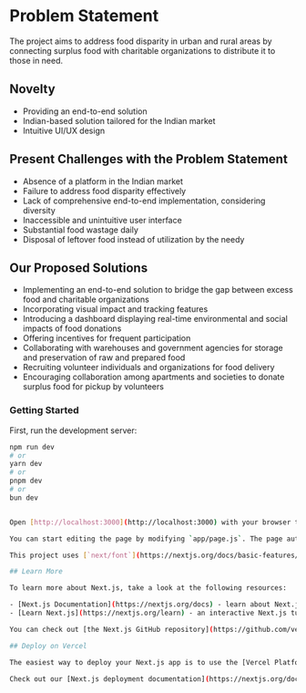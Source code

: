 # Problem Statement
The project aims to address food disparity in urban and rural areas by connecting surplus food with charitable organizations to distribute it to those in need.

## Novelty
- Providing an end-to-end solution
- Indian-based solution tailored for the Indian market
- Intuitive UI/UX design

## Present Challenges with the Problem Statement
- Absence of a platform in the Indian market
- Failure to address food disparity effectively
- Lack of comprehensive end-to-end implementation, considering diversity
- Inaccessible and unintuitive user interface
- Substantial food wastage daily
- Disposal of leftover food instead of utilization by the needy

## Our Proposed Solutions
- Implementing an end-to-end solution to bridge the gap between excess food and charitable organizations
- Incorporating visual impact and tracking features
- Introducing a dashboard displaying real-time environmental and social impacts of food donations
- Offering incentives for frequent participation
- Collaborating with warehouses and government agencies for storage and preservation of raw and prepared food
- Recruiting volunteer individuals and organizations for food delivery
- Encouraging collaboration among apartments and societies to donate surplus food for pickup by volunteers

### Getting Started

First, run the development server:

```bash
npm run dev
# or
yarn dev
# or
pnpm dev
# or
bun dev


Open [http://localhost:3000](http://localhost:3000) with your browser to see the result.

You can start editing the page by modifying `app/page.js`. The page auto-updates as you edit the file.

This project uses [`next/font`](https://nextjs.org/docs/basic-features/font-optimization) to automatically optimize and load Inter, a custom Google Font.

## Learn More

To learn more about Next.js, take a look at the following resources:

- [Next.js Documentation](https://nextjs.org/docs) - learn about Next.js features and API.
- [Learn Next.js](https://nextjs.org/learn) - an interactive Next.js tutorial.

You can check out [the Next.js GitHub repository](https://github.com/vercel/next.js/) - your feedback and contributions are welcome!

## Deploy on Vercel

The easiest way to deploy your Next.js app is to use the [Vercel Platform](https://vercel.com/new?utm_medium=default-template&filter=next.js&utm_source=create-next-app&utm_campaign=create-next-app-readme) from the creators of Next.js.

Check out our [Next.js deployment documentation](https://nextjs.org/docs/deployment) for more details.
